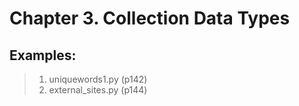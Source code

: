 Chapter 3. Collection Data Types
================================
## Examples:
> 1. uniquewords1.py (p142)
> 2. external_sites.py (p144)
